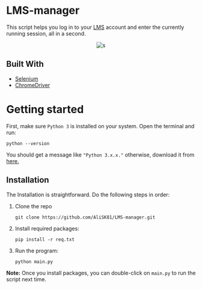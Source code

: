 # LMS-manager

This script helps you log in to your [LMS](http://lms.ui.ac.ir/) account and enter the currently running session, all in
a second.

<p align="center">
  <img src="https://s6.uupload.ir/files/screenshot_6qzb.png"  alt="s"/>
</p>

## Built With

- [Selenium](https://www.selenium.dev/)
- [ChromeDriver](https://chromedriver.chromium.org/)

# Getting started

First, make sure `Python 3` is installed on your system. Open the terminal and run:

```
python --version
```   

You should get a message like `"Python 3.x.x."` otherwise, download it from [here.](https://www.python.org/downloads/)

## Installation

The Installation is straightforward. Do the following steps in order:

1. Clone the repo

    ```
    git clone https://github.com/AliSK81/LMS-manager.git
    ```

2. Install required packages:

    ```
    pip install -r req.txt
    ```

3. Run the program:

    ```
    python main.py
    ```

**Note:** Once you install packages, you can double-click on `main.py` to run the script next time.
